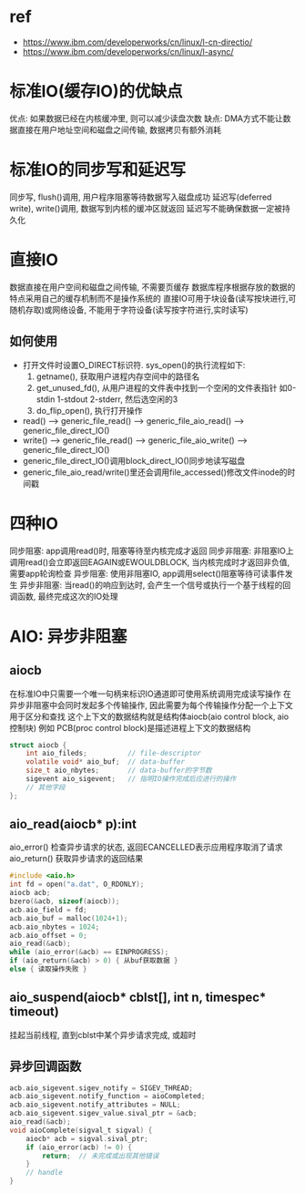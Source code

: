 # ref
- https://www.ibm.com/developerworks/cn/linux/l-cn-directio/
- https://www.ibm.com/developerworks/cn/linux/l-async/

# 标准IO(缓存IO)的优缺点
优点: 如果数据已经在内核缓冲里, 则可以减少读盘次数
缺点: DMA方式不能让数据直接在用户地址空间和磁盘之间传输, 数据拷贝有额外消耗

# 标准IO的同步写和延迟写
同步写, flush()调用, 用户程序阻塞等待数据写入磁盘成功
延迟写(deferred write), write()调用, 数据写到内核的缓冲区就返回
延迟写不能确保数据一定被持久化

# 直接IO
数据直接在用户空间和磁盘之间传输, 不需要页缓存
数据库程序根据存放的数据的特点采用自己的缓存机制而不是操作系统的
直接IO可用于块设备(读写按块进行,可随机存取)或网络设备, 不能用于字符设备(读写按字符进行,实时读写)
## 如何使用
- 打开文件时设置O_DIRECT标识符. sys_open()的执行流程如下:
  1. getname(), 获取用户进程内存空间中的路径名
  2. get_unused_fd(), 从用户进程的文件表中找到一个空闲的文件表指针
     如0-stdin 1-stdout 2-stderr, 然后选空闲的3
  3. do_flip_open(), 执行打开操作
- read()  --> generic_file_read() --> generic_file_aio_read()  --> generic_file_direct_IO()
- write() --> generic_file_read() --> generic_file_aio_write() --> generic_file_direct_IO()
- generic_file_direct_IO()调用block_direct_IO()同步地读写磁盘
- generic_file_aio_read/write()里还会调用file_accessed()修改文件inode的时间戳

# 四种IO
同步阻塞:   app调用read()时, 阻塞等待至内核完成才返回
同步非阻塞: 非阻塞IO上调用read()会立即返回EAGAIN或EWOULDBLOCK, 当内核完成时才返回非负值, 需要app轮询检查
异步阻塞:   使用非阻塞IO, app调用select()阻塞等待可读事件发生
异步非阻塞: 当read()的响应到达时, 会产生一个信号或执行一个基于线程的回调函数, 最终完成这次的IO处理

# AIO: 异步非阻塞
## aiocb
在标准IO中只需要一个唯一句柄来标识IO通道即可使用系统调用完成读写操作
在异步非阻塞中会同时发起多个传输操作, 因此需要为每个传输操作分配一个上下文用于区分和查找
这个上下文的数据结构就是结构体aiocb(aio control block, aio控制块)
  例如 PCB(proc control block)是描述进程上下文的数据结构
```c
struct aiocb {
    int aio_fileds;          // file-descriptor
    volatile void* aio_buf;  // data-buffer
    size_t aio_nbytes;       // data-buffer的字节数
    sigevent aio_sigevent;   // 指明IO操作完成后应进行的操作
    // 其他字段
};
```
## aio_read(aiocb* p):int
aio_error()   检查异步请求的状态, 返回ECANCELLED表示应用程序取消了请求
aio_return()  获取异步请求的返回结果
```c
#include <aio.h>
int fd = open("a.dat", O_RDONLY);
aiocb acb;
bzero(&acb, sizeof(aiocb));
acb.aio_field = fd;
acb.aio_buf = malloc(1024+1);
acb.aio_nbytes = 1024;
acb.aio_offset = 0;
aio_read(&acb);
while (aio_error(&acb) == EINPROGRESS);
if (aio_return(&acb) > 0) { 从buf获取数据 }
else { 读取操作失败 }
```
## aio_suspend(aiocb* cblst[], int n, timespec* timeout)
挂起当前线程, 直到cblst中某个异步请求完成, 或超时
## 异步回调函数
```c
acb.aio_sigevent.sigev_notify = SIGEV_THREAD;
acb.aio_sigevent.notify_function = aioCompleted;
acb.aio_sigevent.notify_attributes = NULL;
acb.aio_sigevent.sigev_value.sival_ptr = &acb;
aio_read(&acb);
void aioComplete(sigval_t sigval) {
    aiocb* acb = sigval.sival_ptr;
    if (aio_error(acb) != 0) {
        return;  // 未完成或出现其他错误
    }
    // handle
}
```